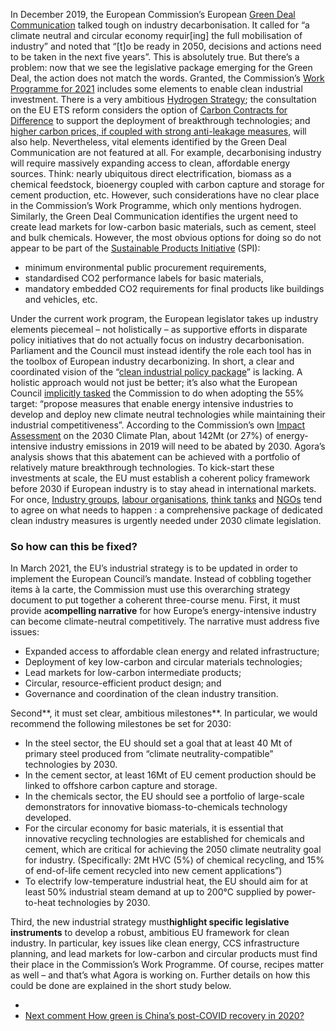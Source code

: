 In December 2019, the European Commission’s European [Green Deal Communication](https://eur-lex.europa.eu/legal-content/EN/TXT/?qid=1588580774040&uri=CELEX%3A52019DC0640) talked tough on industry decarbonisation. It called for “a climate neutral and circular economy requir[ing] the full mobilisation of industry” and noted that “[t]o be ready in 2050, decisions and actions need to be taken in the next five years”. This is absolutely true. But there’s a problem: now that we see the legislative package emerging for the Green Deal, the action does not match the words.
Granted, the Commission’s [Work Programme for 2021](https://ec.europa.eu/commission/presscorner/detail/en/ip_20_1940) includes some elements to enable clean industrial investment. There is a very ambitious [Hydrogen Strategy](https://ec.europa.eu/commission/presscorner/detail/en/FS_20_1296); the consultation on the EU ETS reform considers the option of [Carbon Contracts for Difference](https://www.iddri.org/sites/default/files/PDF/Publications/Catalogue%20Iddri/Etude/201910-ST0619-CCfDs_0.pdf) to support the deployment of breakthrough technologies; and [higher carbon prices, if coupled with strong anti-leakage measures](https://eur-lex.europa.eu/legal-content/EN/TXT/?uri=CELEX:52020DC0562), will also help.
Nevertheless, vital elements identified by the Green Deal Communication are not featured at all. For example, decarbonising industry will require massively expanding access to clean, affordable energy sources. Think: nearly ubiquitous direct electrification, biomass as a chemical feedstock, bioenergy coupled with carbon capture and storage for cement production, etc. However, such considerations have no clear place in the Commission’s Work Programme, which only mentions hydrogen.
Similarly, the Green Deal Communication identifies the urgent need to create lead markets for low-carbon basic materials, such as cement, steel and bulk chemicals. However, the most obvious options for doing so do not appear to be part of the [Sustainable Products Initiative](https://ec.europa.eu/info/law/better-regulation/have-your-say/initiatives/12567-Sustainable-products-initiative) (SPI):
  * minimum environmental public procurement requirements,
  * standardised CO2 performance labels for basic materials,
  * mandatory embedded CO2 requirements for final products like buildings and vehicles, etc.


Under the current work program, the European legislator takes up industry elements piecemeal – not holistically – as supportive efforts in disparate policy initiatives that do not actually focus on industry decarbonisation. Parliament and the Council must instead identify the role each tool has in the toolbox of European industry decarbonizing. In short, a clear and coordinated vision of the “[clean industrial policy package](https://www.agora-energiewende.de/en/publications/a-clean-industry-package-for-the-eu-impulse/)” is lacking.
A holistic approach would not just be better; it’s also what the European Council [implicitly tasked](https://www.consilium.europa.eu/en/press/press-releases/2020/12/11/european-council-conclusions-10-11-december-2020/) the Commission to do when adopting the 55% target: “propose measures that enable energy intensive industries to develop and deploy new climate neutral technologies while maintaining their industrial competitiveness”.
According to the Commission’s own [Impact Assessment](https://eur-lex.europa.eu/legal-content/EN/TXT/?uri=CELEX:52020SC0176) on the 2030 Climate Plan, about 142Mt (or 27%) of energy-intensive industry emissions in 2019 will need to be abated by 2030. Agora’s analysis shows that this abatement can be achieved with a portfolio of relatively mature breakthrough technologies. To kick-start these investments at scale, the EU must establish a coherent policy framework before 2030 if European industry is to stay ahead in international markets. For once, [Industry groups](https://ert.eu/documents/climate-leadership/), [labour organisations](https://news.industriall-europe.eu/content/documents/upload/2020/6/637274926023899924_EU%20Steel%20Action%20Plan%20Position%20Paper%20EN.pdf), [think tanks](https://www.agora-energiewende.de/en/publications/a-clean-industry-package-for-the-eu-impulse/) and [NGOs](https://carbonmarketwatch.org/wp-content/uploads/2020/02/green-NGOs-interservice-letter-vicepresident-.pdf) tend to agree on what needs to happen : a comprehensive package of dedicated clean industry measures is urgently needed under 2030 climate legislation. 
### So how can this be fixed?
In March 2021, the EU’s industrial strategy is to be updated in order to implement the European Council’s mandate. Instead of cobbling together items à la carte, the Commission must use this overarching strategy document to put together a coherent three-course menu.
First, it must provide a**compelling narrative** for how Europe’s energy-intensive industry can become climate-neutral competitively. The narrative must address five issues:
  * Expanded access to affordable clean energy and related infrastructure;
  * Deployment of key low-carbon and circular materials technologies;
  * Lead markets for low-carbon intermediate products;
  * Circular, resource-efficient product design; and
  * Governance and coordination of the clean industry transition.


Second**, it must set clear, ambitious milestones**. In particular, we would recommend the following milestones be set for 2030:
  * In the steel sector, the EU should set a goal that at least 40 Mt of primary steel produced from “climate neutrality-compatible” technologies by 2030.
  * In the cement sector, at least 16Mt of EU cement production should be linked to offshore carbon capture and storage.
  * In the chemicals sector, the EU should see a portfolio of large-scale demonstrators for innovative biomass-to-chemicals technology developed.
  * For the circular economy for basic materials, it is essential that innovative recycling technologies are established for chemicals and cement, which are critical for achieving the 2050 climate neutrality goal for industry. (Specifically: 2Mt HVC (5%) of chemical recycling, and 15% of end-of-life cement recycled into new cement applications”)
  * To electrify low-temperature industrial heat, the EU should aim for at least 50% industrial steam demand at up to 200°C supplied by power-to-heat technologies by 2030.


Third, the new industrial strategy must**highlight specific legislative instruments** to develop a robust, ambitious EU framework for clean industry. In particular, key issues like clean energy, CCS infrastructure planning, and lead markets for low-carbon and circular products must find their place in the Commission’s Work Programme. 
Of course, recipes matter as well – and that’s what Agora is working on. Further details on how this could be done are explained in the short study below.
  * [ ](https://www.agora-energiewende.org/news-events/sustaining-chinas-pandemic-induced-short-term-climate-progress)
  * [ Next comment  How green is China’s post-COVID recovery in 2020? ](https://www.agora-energiewende.org/news-events/how-green-is-chinas-post-covid-recovery-in-2020)